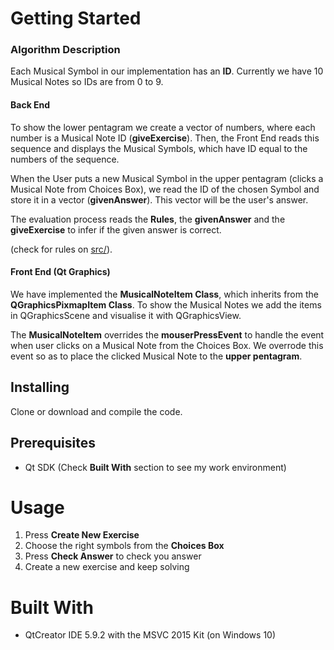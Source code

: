 # Getting Started

### Algorithm Description

Each Musical Symbol in our implementation has an **ID**. Currently we have 10 Musical Notes so IDs are from 0 to 9. 

#### Back End

To show the lower pentagram we create a vector of numbers, where each number is a Musical Note ID (**giveExercise**). Then, the Front End reads this sequence and displays the Musical Symbols, which have ID equal to the numbers of the sequence.

When the User puts a new Musical Symbol in the upper pentagram (clicks a Musical Note from Choices Box), we read the ID of the chosen Symbol and store it in a vector (**givenAnswer**). This vector will be the user's answer. 

The evaluation process reads the **Rules**, the **givenAnswer** and the **giveExercise** to infer if the given answer is correct.

(check for rules on [src/](/src)).


#### Front End (Qt Graphics)
We have implemented the **MusicalNoteItem Class**, which inherits from the **QGraphicsPixmapItem Class**. To show the Musical Notes we add the items in QGraphicsScene and visualise it with QGraphicsView. 

The **MusicalNoteItem** overrides the **mouserPressEvent** to handle the event when user clicks on a Musical Note from the Choices Box. We overrode this event so as to place the clicked Musical Note to the **upper pentagram**.




## Installing
Clone or download and compile the code.

## Prerequisites

* Qt SDK (Check **Built With** section to see my work environment)

# Usage

1. Press **Create New Exercise**
1. Choose the right symbols from the **Choices Box**
1. Press **Check Answer** to check you answer
1. Create a new exercise and keep solving


# Built With 
* QtCreator IDE 5.9.2 with the MSVC 2015 Kit (on Windows 10)





